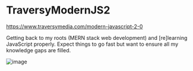 # TraversyModernJS2

https://www.traversymedia.com/modern-javascript-2-0

Getting back to my roots (MERN stack web development) and [re]learning JavaScript properly. Expect things to go fast but want to ensure all my knowledge gaps are filled. 

![image](https://github.com/chelseymarie6/TraversyModernJS2/assets/25165571/13cdcf38-4e55-4919-9652-d50f022e5857)


